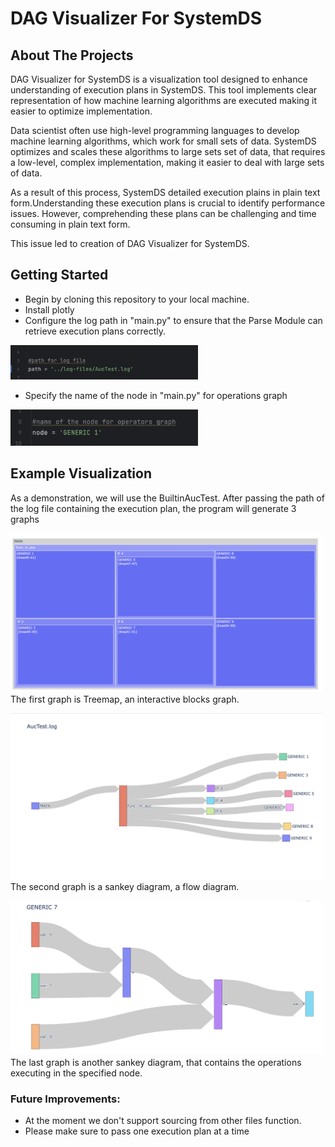 # DAG Visualizer For SystemDS

## About The Projects

DAG Visualizer for SystemDS  is a visualization tool designed to enhance understanding of execution plans  in SystemDS. This tool implements clear  representation of how machine learning algorithms are executed  making it easier  to optimize implementation.

Data scientist often use high-level programming languages to develop machine learning algorithms, which work for small sets of data. SystemDS optimizes and scales these algorithms to large sets set of data, that requires a low-level, complex implementation, making it easier to deal with large sets of data.

As a result of this process, SystemDS detailed execution plains in plain text form.Understanding these execution plans is crucial to identify performance issues. However, comprehending these plans can be challenging and time consuming in plain text form.

This issue led to creation of DAG Visualizer for SystemDS.

## Getting Started
<ul>
  <li>Begin by cloning this repository to your local machine.</li>
  <li>Install plotly </li>
  <li>Configure the log path in "main.py" to ensure that the Parse Module can retrieve execution plans correctly.</li>
</ul>

<img src="img/path.png" width="300"/>
<ul>
  <li>Specify the name of the node in "main.py" for operations graph
</ul>

<img src="img/node.png" width="300"/>

## Example Visualization
As a demonstration, we will use the  BuiltinAucTest. After passing the path of the log file containing the execution plan, the program will generate 3 graphs 


<img src="./img/tree.png" width="500"> The first graph is Treemap, an interactive blocks graph. 

<img src="./img/sankey.png" width="500"> The second graph is a sankey diagram, a flow diagram.

<img src="./img/operations.png" width="500"> The last graph is another sankey diagram, that contains the operations executing in the specified node.


### Future Improvements:

- At the moment we don't support sourcing from other files function.
- Please make sure to pass one execution plan at a time 
